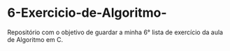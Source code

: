 # 6-Exercicio-de-Algoritmo-
Repositório com o objetivo de guardar a minha 6° lista de exercício da aula de Algoritmo em C.
